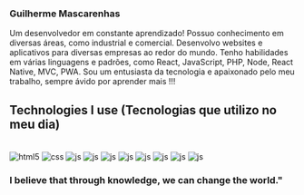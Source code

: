 ### Guilherme Mascarenhas

Um desenvolvedor em constante aprendizado! Possuo conhecimento em diversas áreas, como industrial e comercial. Desenvolvo websites e aplicativos para diversas empresas ao redor do mundo. Tenho habilidades em várias linguagens e padrões, como React, JavaScript, PHP, Node, React Native, MVC, PWA. Sou um entusiasta da tecnologia e apaixonado pelo meu trabalho, sempre ávido por aprender mais !!!

## Technologies I use (Tecnologias que utilizo no meu dia)

<div style="display: inline_block"><br/>
  <img align='center' alt='html5' src='https://img.shields.io/badge/HTML5-E34F26?style=for-the-badge&logo=html5&logoColor=white'/>
  <img align='center' alt='css' src='https://img.shields.io/badge/CSS3-1572B6?style=for-the-badge&logo=css3&logoColor=white'/>
  <img align='center' alt='js' src='https://img.shields.io/badge/JavaScript-F7DF1E?style=for-the-badge&logo=javascript&logoColor=black'/>
  <img align='center' alt='js' src='https://img.shields.io/badge/Node.js-43853D?style=for-the-badge&logo=node.js&logoColor=white'/>
  <img align='center' alt='js' src='https://img.shields.io/badge/PHP-777BB4?style=for-the-badge&logo=php&logoColor=white'/>
  <img align='center' alt='js' src='https://img.shields.io/badge/React-20232A?style=for-the-badge&logo=react&logoColor=61DAFB'/>
  <img align='center' alt='js' src='https://img.shields.io/badge/React_Native-20232A?style=for-the-badge&logo=react&logoColor=61DAFB'/>
  <img align='center' alt='js' src='https://img.shields.io/badge/TypeScript-007ACC?style=for-the-badge&logo=typescript&logoColor=white'/>
  <img align='center' alt='js' src='https://img.shields.io/badge/Python-14354C?style=for-the-badge&logo=python&logoColor=white'/>
  <img align='center' alt='js' src='https://img.shields.io/badge/MySQL-00000F?style=for-the-badge&logo=mysql&logoColor=white'/>
</div>

### I believe that through knowledge, we can change the world."
